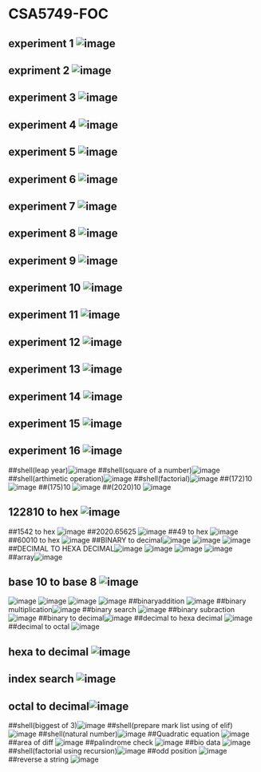 # CSA5749-FOC
## experiment 1 ![image](https://user-images.githubusercontent.com/122251759/217583651-4c74fbc6-c125-4df0-9554-3f0ffdd4a5ef.png)
## expriment 2 ![image](https://user-images.githubusercontent.com/122251759/217578151-a16768b8-dacf-43cd-ad0f-7e1148c468f1.png)
## experiment 3 ![image](https://user-images.githubusercontent.com/122251759/217578722-b0b6bcaa-2e7f-4e01-8a88-890abc42f7b4.png)
## experiment 4 ![image](https://user-images.githubusercontent.com/122251759/217579100-a316a541-1c90-483b-a055-dc07a675de1e.png)
## experiment 5 ![image](https://user-images.githubusercontent.com/122251759/217579456-4776d81d-bf80-4422-b35a-7e450bc0cfcc.png)
## experiment 6 ![image](https://user-images.githubusercontent.com/122251759/217824326-cb4d1066-84e2-4e84-8671-92f1ef00fdbd.png)
## experiment 7 ![image](https://user-images.githubusercontent.com/122251759/217580063-a666d2ef-f206-488c-a390-5130a6db0d73.png)
## experiment 8 ![image](https://user-images.githubusercontent.com/122251759/217580403-4643c969-8aa1-43ac-a3cc-6109e34b45ec.png)
## experiment 9 ![image](https://user-images.githubusercontent.com/122251759/217824568-4dd55589-37f8-46eb-bec7-2fe4309851fd.png)
## experiment 10 ![image](https://user-images.githubusercontent.com/122251759/217581045-11f817fb-a037-4774-8c91-9a212ac0a4b9.png)
## experiment 11 ![image](https://user-images.githubusercontent.com/122251759/217581466-ca095136-3384-4ff1-96f1-6985f924ba3e.png)
## experiment 12 ![image](https://user-images.githubusercontent.com/122251759/217581802-e9e72420-e234-480d-ae6c-f2583701009c.png)
## experiment 13 ![image](https://user-images.githubusercontent.com/122251759/217582131-3e277f05-92e4-4854-b5b5-1b538703862e.png)
## experiment 14 ![image](https://user-images.githubusercontent.com/122251759/217582500-3e581c72-d307-4f67-8623-0b3103a2edad.png)
## experiment 15 ![image](https://user-images.githubusercontent.com/122251759/217582812-1571ac30-99b9-4e4f-8eb3-002adc77e293.png)
## experiment 16 ![image](https://user-images.githubusercontent.com/122251759/217583287-2dbe1679-d575-47e5-86f9-42d8801b5463.png)
##shell(leap year)![image](https://user-images.githubusercontent.com/122251759/218032616-918d1c79-2603-4347-a46e-98bf33681df4.png)
##shell(square of a number)![image](https://user-images.githubusercontent.com/122251759/218032016-66c2bfdc-3851-42f1-a2f5-ae8ecac17687.png)
##shell(arthimetic operation)![image](https://user-images.githubusercontent.com/122251759/218032198-6ebf3910-1a89-47d6-aa7c-fd47b74a1dca.png)
##shell(factorial)![image](https://user-images.githubusercontent.com/122251759/217825942-5473efc3-da1b-4377-b914-bbce247082eb.png)
##(172)10 ![image](https://user-images.githubusercontent.com/122251759/217876472-31a69201-5b9e-49dc-8a34-1e3c4882cdb4.png)
##(175)10 ![image](https://user-images.githubusercontent.com/122251759/218001849-8ed5b2e3-1cdd-4b4c-b76f-6c704422b585.png)
##(2020)10 ![image](https://user-images.githubusercontent.com/122251759/218002079-4520873d-14f5-4c03-a59c-a6896f7eb355.png)
## 122810 to hex ![image](https://user-images.githubusercontent.com/122251759/217840268-fad71202-93b0-42ec-8013-06c69af9d325.png)
##1542 to hex ![image](https://user-images.githubusercontent.com/122251759/218002246-6ca0a3f9-c210-46f6-a3c9-7d32e3c05f73.png)
##2020.65625 ![image](https://user-images.githubusercontent.com/122251759/218002479-86a79d00-79b1-43c7-bfb4-359637fa60d5.png)
##49 to hex ![image](https://user-images.githubusercontent.com/122251759/218002652-27452c0b-16a8-41fd-b4b4-e301bd90f903.png)
##60010 to hex ![image](https://user-images.githubusercontent.com/122251759/218002861-73024640-1791-47b5-ba1f-d099387cc5b7.png)
##BINARY to decimal![image](https://user-images.githubusercontent.com/122251759/218003348-beb44b32-eb65-42b5-83d0-ebb52a4f1d1b.png)
![image](https://user-images.githubusercontent.com/122251759/218003432-04f0b425-c9ae-48a1-a991-8b8b080253ee.png)
![image](https://user-images.githubusercontent.com/122251759/218003523-474e7223-585e-46d0-990a-63f8e09f0e1b.png)
##DECIMAL TO HEXA DECIMAL![image](https://user-images.githubusercontent.com/122251759/218003844-51a6f3b2-846d-4147-8b3c-3aeb6ffc22bf.png)
![image](https://user-images.githubusercontent.com/122251759/218003976-9b6bd379-4448-4bf7-b261-c15417edaf4b.png)
![image](https://user-images.githubusercontent.com/122251759/218004087-450f0e18-4edc-445b-a03c-39c832796493.png)
![image](https://user-images.githubusercontent.com/122251759/218004166-03c1d031-bba4-46b6-b34a-53a09ad39843.png)
##array![image](https://user-images.githubusercontent.com/122251759/218004385-ad1c9fb3-2dd1-464f-8a56-03c1da912a00.png)
## base 10 to base 8 ![image](https://user-images.githubusercontent.com/122251759/218004581-1b816a94-d86f-4749-989a-5d6dfb326265.png)
![image](https://user-images.githubusercontent.com/122251759/218004675-97bcf660-8494-4c98-9120-34f9f4edee4c.png)
![image](https://user-images.githubusercontent.com/122251759/218004744-59a8e07b-bb19-413a-8f86-d32640dad192.png)
![image](https://user-images.githubusercontent.com/122251759/218004882-c21f7a3d-c898-4557-8a58-d303c1e9baff.png)
![image](https://user-images.githubusercontent.com/122251759/218005050-7f1ade69-eb27-47fe-9d28-2fd34fba7618.png)
##binaryaddition ![image](https://user-images.githubusercontent.com/122251759/218005400-8c8cd56c-2820-4335-b0c6-a4e50d61fa9f.png)
##binary multiplication![image](https://user-images.githubusercontent.com/122251759/218005568-538062b1-a900-482c-8b60-ebcc1980efc7.png)
##binary search ![image](https://user-images.githubusercontent.com/122251759/218005760-f8f70c13-6594-4da0-bccf-68dfa89fa629.png)
##binary subraction![image](https://user-images.githubusercontent.com/122251759/217845068-dfa5ab85-bf3e-4399-abbc-503b41ca38e1.png)
##binary to decimal![image](https://user-images.githubusercontent.com/122251759/218005943-45f32250-e71d-4233-ad2d-99c3a651e62d.png)
##decimal to hexa decimal ![image](https://user-images.githubusercontent.com/122251759/218006077-7eb47f46-a36e-4c48-a557-28b6c3143edf.png)
##decimal to octal ![image](https://user-images.githubusercontent.com/122251759/218006217-7223eedf-9dad-42ec-9781-e90675a3fcee.png)
## hexa to decimal ![image](https://user-images.githubusercontent.com/122251759/218006385-711c3c1d-948a-4bc7-a467-20413a96f90f.png)
## index search ![image](https://user-images.githubusercontent.com/122251759/218006644-82a66adb-e45f-4d5a-9b21-e85c088df4dc.png)
## octal to decimal![image](https://user-images.githubusercontent.com/122251759/218006858-ef0dbf51-e9b9-4154-8a4f-6fd53aeea50b.png)
##shell(biggest of 3)![image](https://user-images.githubusercontent.com/122251759/218032469-062f8bd4-83f4-4a46-8cdd-f22b0b067f2f.png)
##shell(prepare mark list using of elif)![image](https://user-images.githubusercontent.com/122251759/218032959-e8dc0a7e-2b73-4caf-a2bf-187354800609.png)
##shell(natural number)![image](https://user-images.githubusercontent.com/122251759/218035876-4ef27ae2-c360-4b8a-bf23-a57d535304f1.png)
##Quadratic equation ![image](https://user-images.githubusercontent.com/122251759/218036545-1be6a8b7-54e5-49e9-816e-cfa46c7cc053.png)
##area of diff ![image](https://user-images.githubusercontent.com/122251759/218037474-b4a907e3-c2b4-4c45-84c6-634eac769094.png)
##palindrome check ![image](https://user-images.githubusercontent.com/122251759/218041366-5140734b-8bd9-4c6c-bd44-d188b6851cdf.png)
##bio data ![image](https://user-images.githubusercontent.com/122251759/218046581-f692c94c-bb79-4e6c-a92c-eb6422bc272d.png)
##shell(factorial using recursion)![image](https://user-images.githubusercontent.com/122251759/218047454-c6d8c55e-a8c4-4180-8369-84a80859ad72.png)
##odd position ![image](https://user-images.githubusercontent.com/122251759/218047929-bfb29dd9-ae01-46a5-a370-b3f6cc145e87.png)
##reverse a string ![image](https://user-images.githubusercontent.com/122251759/218048531-71c0da1a-79f1-4057-83d2-4903a352d8d5.png)




 






